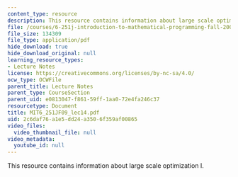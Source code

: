 ```yaml
---
content_type: resource
description: This resource contains information about large scale optimization I.
file: /courses/6-251j-introduction-to-mathematical-programming-fall-2009/2c6daf76a1e5dd24a3506f359af00865_MIT6_251JF09_lec14.pdf
file_size: 134309
file_type: application/pdf
hide_download: true
hide_download_original: null
learning_resource_types:
- Lecture Notes
license: https://creativecommons.org/licenses/by-nc-sa/4.0/
ocw_type: OCWFile
parent_title: Lecture Notes
parent_type: CourseSection
parent_uid: e0813047-f861-59ff-1aa0-72e4fa246c37
resourcetype: Document
title: MIT6_251JF09_lec14.pdf
uid: 2c6daf76-a1e5-dd24-a350-6f359af00865
video_files:
  video_thumbnail_file: null
video_metadata:
  youtube_id: null
---
```

This resource contains information about large scale optimization I.